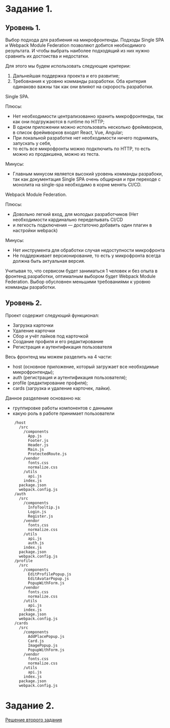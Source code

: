 # Задание 1.
## Уровень 1.
Выбор подхода для разбиения на микрофронтенды.
Подходы Single SPA и Webpack Module Federation позволяют добится необходимого результата.
И чтобы выбрать наиболее подходящий из них нужно сравнить их достоиства и недостатки.

Для этого мы будем использовать следующие критерии: 
1) Дальнейшая поддержка проекта и его развитие;
2) Требовнания к уровню комманды разработки.
Оба критерия одинаково важны так как они влияют на скрорость разработки.

Single SPA. 

Плюсы:
* Нет необходимости централизованно хранить микрофронтенды, так как они подгружаются в runtime по HTTP;
* В одном приложении можно использовать несколько фреймворков, в список фреймворков входят React, Vue, Angular;
* При локальной разработке нет необходимости ничего поднимать, запускать у себя,
* то есть все микрофронты можно подключить по HTTP, то есть можно из продакшена, можно из теста.

Минусы:
* Главным минусом является высокий уровень комманды разрабоки, так как документация Single SPA очень общирная 
и при переходе с монолита на single-spa необходимо в корне менять CI/CD. 

Webpack Module Federation.

Плюсы:
* Довольно легкий вход, для молодых разработчиков (Нет необходимости кардинально переделывать CI/CD 
* и легкость подключения — достаточно добавить один плагин в настройки webpack)

Минусы:
* Нет инструмента для обработки случая недоступности микрофронта
* Не поддерживает версионирование, то есть у микрофронта всегда должна быть актуальная версия.

Учитывая то, что сервисом будет заниматься 1 человек и без опыта в фронтенд разработки, 
оптималным выбором будет Webpack Module Federation. Выбор обусловнен меньшими требованиями к уровню комманды разработки.

## Уровень 2.
Проект содержит следующий функционал:

* Загрузка карточки
* Удаление карточки
* Сбор и учёт лайков под карточкой
* Создание профиля и его редактирование
* Регистрация и аутентификация пользователя

Весь фронтенд мы можем разделить на 4 части:
* host (основное приложение, который загружает все необходимые микрофронтенды);
* auth (регистрация и аутентификация пользователя);
* profile (редактирование профиля);
* cards (загрузка и удаление карточек, лайки).

Данное разделение основанно на:
 * группировке работы компонентов с данными 
 * какую роль в работе принимает пользователи

```
    /host
      /src
        /components
          App.js               
          Footer.js
          Header.js
          Main.js
          ProtectedRoute.js 
        /vendor
          fonts.css             
          normalize.css           
        /utils
          api.js               
        index.js                 
      package.json               
      webpack.config.js
    /auth
      /src
        /components
          InfoTooltip.js
          Login.js
          Register.js  
        /vendor
          fonts.css             
          normalize.css           
        /utils
          api.js  
          auth.js
        index.js                 
      package.json               
      webpack.config.js
    /profile
      /src
        /components
          EditProfilePopup.js               
          EditAvatarPopup.js
          PopupWithForm.js 
        /vendor
          fonts.css             
          normalize.css           
        /utils
          api.js               
        index.js                 
      package.json               
      webpack.config.js
    /cards
      /src
        /components
          AddPlacePopup.js               
          Card.js
          ImagePopup.js              
          PopupWithForm.js
        /vendor
          fonts.css      
          normalize.css       
        /utils
          api.js               
        index.js                 
      package.json               
      webpack.config.js
```

# Задание 2.

[Решение второго задания](https://skillbox.ru/media/](https://github.com/EgorN7/architecture-sprint-1/blob/sprint_1/arch_template_task2mySolve.drawio))
